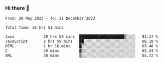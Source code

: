 ### Hi there 👋

<!--START_SECTION:waka-->

```txt
From: 29 May 2023 - To: 21 December 2023

Total Time: 36 hrs 51 mins

Java             29 hrs 59 mins  ████████████████████▒░░░░   81.17 %
JavaScript       2 hrs 59 mins   ██░░░░░░░░░░░░░░░░░░░░░░░   08.10 %
HTML             1 hr 16 mins    █░░░░░░░░░░░░░░░░░░░░░░░░   03.46 %
C                49 mins         ▓░░░░░░░░░░░░░░░░░░░░░░░░   02.24 %
XML              38 mins         ▒░░░░░░░░░░░░░░░░░░░░░░░░   01.72 %
```

<!--END_SECTION:waka-->
<!--
**the-beef-calculator/the-beef-calculator** is a ✨ _special_ ✨ repository because its `README.md` (this file) appears on your GitHub profile.

Here are some ideas to get you started:

- 🔭 I’m currently working on ...
- 🌱 I’m currently learning ...
- 👯 I’m looking to collaborate on ...
- 🤔 I’m looking for help with ...
- 💬 Ask me about ...
- 📫 How to reach me: ...
- 😄 Pronouns: ...
- ⚡ Fun fact: ...
-->
